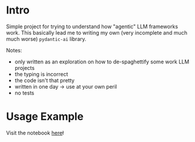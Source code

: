 # Intro

Simple project for trying to understand how "agentic" LLM frameworks work. This basically lead me to writing my own (very incomplete and much much worse) `pydantic-ai` library. 

Notes:
- only written as an exploration on how to de-spaghettify some work LLM projects
- the typing is incorrect
- the code isn't that pretty
- written in one day -> use at your own peril
- no tests

# Usage Example

Visit the notebook [here](notebooks/01-basic-usage.py)ł